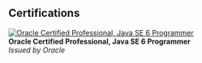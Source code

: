 ## Certifications

[![Oracle Certified Professional, Java SE 6 Programmer](https://images.credly.com/size/340x340/images/8271b3d7-090a-42ec-9b84-d4f845698abd/Oracle-Certification-badge_OC-Professional600X600.png)](https://www.credly.com/badges/7ca07caf-13ee-49e0-87e3-0c0a2b0e00c4/public_url)  
**Oracle Certified Professional, Java SE 6 Programmer**  
*Issued by Oracle*


